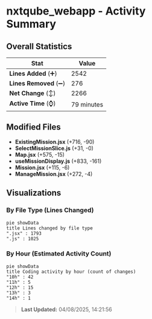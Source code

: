 # nxtqube_webapp - Activity Summary 

## Overall Statistics

| Stat                   | Value                                                             |
| ---------------------- | ----------------------------------------------------------------- |
| **Lines Added** (➕)   | 2542                                          |
| **Lines Removed** (➖) | 276                                        |
| **Net Change** (↕)    | 2266                |
| **Active Time** (⌚)   | 79 minutes |


## Modified Files
- **ExistingMission.jsx** (+716, -90)
- **SelectMissionSlice.js** (+31, -0)
- **Map.jsx** (+575, -15)
- **useMissionDisplay.js** (+833, -161)
- **Mission.jsx** (+115, -6)
- **ManageMission.jsx** (+272, -4)

## Visualizations

### By File Type (Lines Changed)

```mermaid
pie showData
title Lines changed by file type
".jsx" : 1793
".js" : 1025
```

### By Hour (Estimated Activity Count)

```mermaid
pie showData
title Coding activity by hour (count of changes)
"10h" : 42
"11h" : 5
"12h" : 15
"13h" : 3
"14h" : 1
```


> **Last Updated:** 04/08/2025, 14:21:56